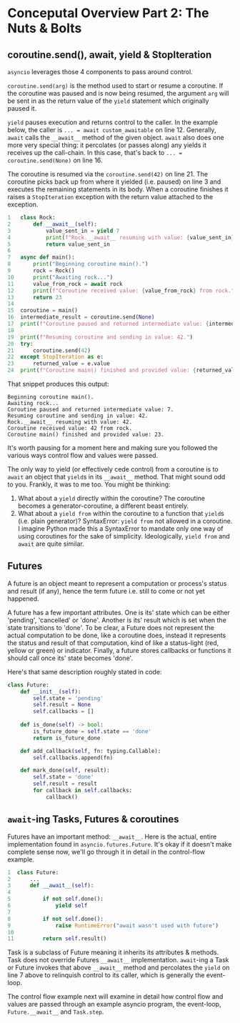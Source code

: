 # Conceputal Overview Part 2: The Nuts & Bolts

## coroutine.send(), await, yield & StopIteration

`asyncio` leverages those 4 components to pass around control.

`coroutine.send(arg)` is the method used to start or resume a coroutine. If the coroutine was paused and is now being resumed, the argument `arg` will be sent in as the return value of the `yield` statement which originally paused it. 

`yield` pauses execution and returns control to the caller. In the example below, the caller is `... = await custom_awaitable` on line 12. Generally, `await` calls the `__await__` method of the given object. `await` also does one more very special thing: it percolates (or passes along) any yields it receives up the call-chain. In this case, that's back to `... = coroutine.send(None)` on line 16. 

The coroutine is resumed via the `coroutine.send(42)` on line 21. The coroutine picks back up from where it yielded (i.e. paused) on line 3 and executes the remaining statements in its body. When a coroutine finishes it raises a `StopIteration` exception with the return value attached to the exception.

```python
1   class Rock:
2       def __await__(self):
3           value_sent_in = yield 7
4           print(f"Rock.__await__ resuming with value: {value_sent_in}.")
5           return value_sent_in
6   
7   async def main():
8       print("Beginning coroutine main().")
9       rock = Rock()
10      print("Awaiting rock...")
11      value_from_rock = await rock
12      print(f"Coroutine received value: {value_from_rock} from rock.")     
13      return 23
14  
15  coroutine = main()
16  intermediate_result = coroutine.send(None)
17  print(f"Coroutine paused and returned intermediate value: {intermediate_result}.")
18   
19  print(f"Resuming coroutine and sending in value: 42.")
20  try:
21      coroutine.send(42)
22  except StopIteration as e:
23      returned_value = e.value
24  print(f"Coroutine main() finished and provided value: {returned_value}.")
```

That snippet produces this output:
```
Beginning coroutine main().
Awaiting rock...
Coroutine paused and returned intermediate value: 7.
Resuming coroutine and sending in value: 42.
Rock.__await__ resuming with value: 42.
Coroutine received value: 42 from rock.
Coroutine main() finished and provided value: 23.
```

It's worth pausing for a moment here and making sure you followed the various ways control flow and values were passed.

The only way to yield (or effectively cede control) from a coroutine is to `await` an object that `yield`s in its `__await__` method. That might sound odd to you. Frankly, it was to me too. You might be thinking:
1. What about a `yield` directly within the coroutine? The coroutine becomes a generator-coroutine, a different beast entirely.
2. What about a `yield from` within the coroutine to a function that `yield`s (i.e. plain generator)? SyntaxError: `yield from` not allowed in a coroutine. I imagine Python made this a SyntaxError to mandate only one way of using coroutines for the sake of simplicity. Ideologically, `yield from` and `await` are quite similar.

## Futures

A future is an object meant to represent a computation or process's status and result (if any), hence the term future i.e. still to come or not yet happened. 

A future has a few important attributes. One is its' state which can be either 'pending', 'cancelled' or 'done'. Another is its' result which is set when the state transitions to 'done'. To be clear, a Future does not represent the actual computation to be done, like a coroutine does, instead it represents the status and result of that computation, kind of like a status-light (red, yellow or green) or indicator. Finally, a future stores callbacks or functions it should call once its' state becomes 'done'.

Here's that same description roughly stated in code:

```python
class Future:
    def __init__(self):
        self.state = 'pending'
        self.result = None
        self.callbacks = []
    
    def is_done(self) -> bool:
        is_future_done = self.state == 'done'
        return is_future_done

    def add_callback(self, fn: typing.Callable):
        self.callbacks.append(fn)

    def mark_done(self, result):
        self.state = 'done'
        self.result = result
        for callback in self.callbacks:
            callback()
```

## `await`-ing Tasks, Futures & coroutines

Futures have an important method: `__await__`. Here is the actual, entire implementation found in `asyncio.futures.Future`. It's okay if it doesn't make complete sense now, we'll go through it in detail in the control-flow example.

```python
1  class Future:
2      ...
3      def __await__(self):
4      
5          if not self.done():
6              yield self
7        
8          if not self.done():
9              raise RuntimeError("await wasn't used with future")
10        
11         return self.result()
```

Task is a subclass of Future meaning it inherits its attributes & methods. Task does not override Futures `__await__` implementation. `await`-ing a Task or Future invokes that above `__await__` method and percolates the `yield` on line 7 above to relinquish control to its caller, which is generally the event-loop.

The control flow example next will examine in detail how control flow and values are passed through an example asyncio program, the event-loop, `Future.__await__` and `Task.step`. 



